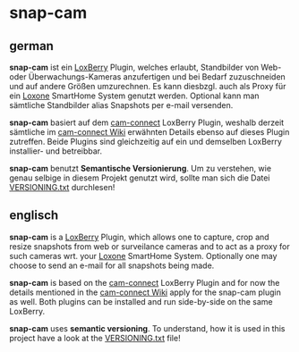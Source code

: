 # snap-cam

## german
**snap-cam** ist ein
[LoxBerry](https://www.loxwiki.eu/display/LOXBERRY/LoxBerry) Plugin, welches
erlaubt, Standbilder von Web- oder Überwachungs-Kameras anzufertigen und bei
Bedarf zuzuschneiden und auf andere Größen umzurechnen.  Es kann diesbzgl. auch
als Proxy für ein [Loxone](https://www.loxone.com/enus/) SmartHome System
genutzt werden. Optional kann man sämtliche Standbilder alias Snapshots per
e-mail versenden.

**snap-cam** basiert auf dem
[cam-connect](https://github.com/Woersty/LoxBerry-Plugin-cam-connect) LoxBerry
Plugin, weshalb derzeit sämtliche im
[cam-connect Wiki](http://www.loxwiki.eu/display/LOXBERRY/Cam-Connect)
erwähnten Details ebenso auf dieses Plugin zutreffen. Beide Plugins sind
gleichzeitig auf ein und demselben LoxBerry installier- und betreibbar.

**snap-cam** benutzt __Semantische Versionierung__. Um zu verstehen, wie
genau selbige in diesem Projekt genutzt wird, sollte man sich
die Datei [VERSIONING.txt](./VERSIONING.txt) durchlesen!



## englisch
**snap-cam** is a [LoxBerry](https://www.loxwiki.eu/display/LOXBERRY/LoxBerry)
Plugin, which allows one to capture, crop and resize snapshots from
web or surveilance cameras and to act as a proxy for such cameras wrt. your
[Loxone](https://www.loxone.com/enus/) SmartHome System. Optionally one may
choose to send an e-mail for all snapshots being made.

**snap-cam** is based on the
[cam-connect](https://github.com/Woersty/LoxBerry-Plugin-cam-connect) LoxBerry
Plugin and for now the details mentioned in the
[cam-connect Wiki](http://www.loxwiki.eu/display/LOXBERRY/Cam-Connect) apply
for the snap-cam plugin as well. Both plugins can be installed and run
side-by-side on the same LoxBerry.

**snap-cam** uses __semantic versioning__. To understand, how it is used
in this project have a look at the [VERSIONING.txt](./VERSIONING.txt) file!
